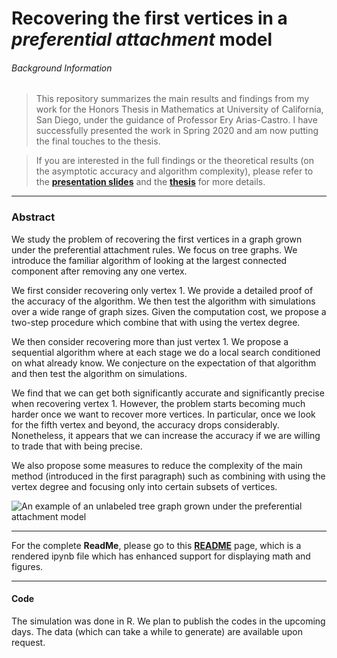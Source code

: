 # Recovering the first vertices in a *preferential attachment* model


###### Background Information

> This repository summarizes the main results and findings from my work for the Honors Thesis in Mathematics at University of California, San Diego, under the guidance of Professor Ery Arias-Castro. I have successfully presented the work in Spring 2020 and am now putting the final touches to the thesis.

> If you are interested in the full findings or the theoretical results (on the asymptotic accuracy and algorithm complexity), please refer to the 
> __[presentation slides](https://github.com/thn003/recovering_first_vertices/blob/master/%5BThu%20Nguyen%5D%20Math%20199H%20-%20Thesis%20Presentation.pdf)__
> and the 
> __[thesis](https://github.com/thn003/recovering_first_vertices/blob/master/%5BThu%20Nguyen%5D%20Math%20199H%20-%20Thesis.pdf)__ for more details.

***

### Abstract

We study the problem of recovering the first vertices in a graph grown under the preferential attachment rules. We focus on tree graphs. We introduce the familiar algorithm of looking at the largest connected component after removing any one vertex.

We first consider recovering only vertex 1. We provide a detailed proof of the accuracy of the algorithm. We then test the algorithm with simulations over a wide range of graph sizes. Given the computation cost, we propose a two-step procedure which
combine that with using the vertex degree.

We then consider recovering more than just vertex 1. We propose a sequential algorithm where at each stage we do a local search conditioned on what already know. We conjecture on the expectation of that algorithm and then test the algorithm on simulations.

We find that we can get both significantly accurate and significantly precise when recovering vertex 1. However, the problem starts becoming much harder once we want to recover more vertices. In particular, once we look for the fifth vertex and beyond, the accuracy drops considerably. Nonetheless, it appears that we can increase the accuracy if we are willing to trade that with being precise.

We also propose some measures to reduce the complexity of the main method (introduced in the first paragraph) such as combining with using the vertex degree and focusing only into certain subsets of vertices.

![An example of an unlabeled tree graph grown under the preferential attachment model](https://github.com/thn003/recovering_first_vertices/blob/master/Figures/Graph%20Example%20-%20Pref%20Attm.jpeg)

***

For the complete __ReadMe__, please go to this __[README](https://github.com/thn003/recovering_first_vertices/blob/master/README.ipynb)__ page, which is a rendered ipynb file which has enhanced support for displaying math and figures.

***

#### Code

The simulation was done in R. We plan to publish the codes in the upcoming days. The data (which can take a while to generate) are available upon request.



